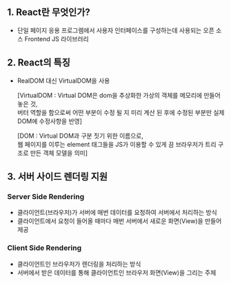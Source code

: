 ## 1. React란 무엇인가?

- 단일 페이지 응용 프로그렘에서 사용자 인터페이스를 구성하는데 사용되는 오픈 소스 Frontend JS 라이브러리

## 2. React의 특징

- RealDOM 대신 VirtualDOM을 사용

  [VirtualDOM : Virtual DOM은 dom을 추상화한 가상의 객체를 메모리에 만들어 놓은 것, <br>
  버터 역할을 함으로써 어떤 부분이 수정 될 지 미리 계산 된 후에 수정된 부분만 실제 DOM에 수정사항을 반영]

  [DOM : Virtual DOM과 구분 짓기 위한 이름으로, <br>
  웹 페이지를 이루는 element 태그들을 JS가 이용할 수 있게 끔 브라우저가 트리 구조로 만든 객체 모델을 의미]

## 3. 서버 사이드 렌더링 지원

### Server Side Rendering

- 클라이언트(브라우저)가 서버에 매번 데이터를 요청하여 서버에서 처리하는 방식
- 클라이언트에서 요청이 들어올 때마다 매번 서버에서 새로운 화면(View)을 만들어 제공

### Client Side Rendering

- 클라이언트인 브라우저가 렌더링을 처리하는 방식
- 서버에서 받은 데이터를 통해 클라이언트인 브라우저 화면(View)을 그리는 주체
